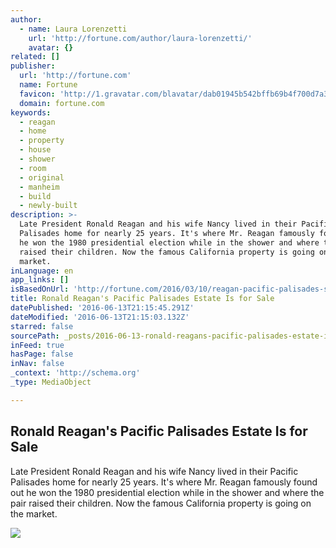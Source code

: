 ```yaml
---
author:
  - name: Laura Lorenzetti
    url: 'http://fortune.com/author/laura-lorenzetti/'
    avatar: {}
related: []
publisher:
  url: 'http://fortune.com'
  name: Fortune
  favicon: 'http://1.gravatar.com/blavatar/dab01945b542bffb69b4f700d7a35f8f?s=16'
  domain: fortune.com
keywords:
  - reagan
  - home
  - property
  - house
  - shower
  - room
  - original
  - manheim
  - build
  - newly-built
description: >-
  Late President Ronald Reagan and his wife Nancy lived in their Pacific
  Palisades home for nearly 25 years. It's where Mr. Reagan famously found out
  he won the 1980 presidential election while in the shower and where the pair
  raised their children. Now the famous California property is going on the
  market.
inLanguage: en
app_links: []
isBasedOnUrl: 'http://fortune.com/2016/03/10/reagan-pacific-palisades-sale/'
title: Ronald Reagan's Pacific Palisades Estate Is for Sale
datePublished: '2016-06-13T21:15:45.291Z'
dateModified: '2016-06-13T21:15:03.132Z'
starred: false
sourcePath: _posts/2016-06-13-ronald-reagans-pacific-palisades-estate-is-for-sale.md
inFeed: true
hasPage: false
inNav: false
_context: 'http://schema.org'
_type: MediaObject

---
```

<article style=""><h1>Ronald Reagan's Pacific Palisades Estate Is for Sale</h1><p>Late President Ronald Reagan and his wife Nancy lived in their Pacific Palisades home for nearly 25 years. It's where Mr. Reagan famously found out he won the 1980 presidential election while in the shower and where the pair raised their children. Now the famous California property is going on the market.</p><img src="https://fortunedotcom.files.wordpress.com/2016/03/104383641.jpg?w=1024" /></article>